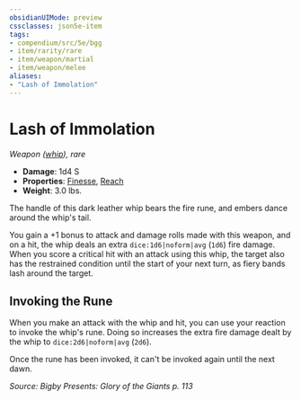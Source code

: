 ```yaml
---
obsidianUIMode: preview
cssclasses: json5e-item
tags:
- compendium/src/5e/bgg
- item/rarity/rare
- item/weapon/martial
- item/weapon/melee
aliases: 
- "Lash of Immolation"
---
```

# Lash of Immolation
*Weapon ([whip](2-Mechanics/CLI/items/whip.md)), rare*  

- **Damage**: 1d4 S
- **Properties**: [Finesse](2-Mechanics/CLI/rules/item-properties.md#Finesse), [Reach](2-Mechanics/CLI/rules/item-properties.md#Reach)
- **Weight**: 3.0 lbs.

The handle of this dark leather whip bears the fire rune, and embers dance around the whip's tail.

You gain a +1 bonus to attack and damage rolls made with this weapon, and on a hit, the whip deals an extra `dice:1d6|noform|avg` (`1d6`) fire damage. When you score a critical hit with an attack using this whip, the target also has the restrained condition until the start of your next turn, as fiery bands lash around the target.

## Invoking the Rune

When you make an attack with the whip and hit, you can use your reaction to invoke the whip's rune. Doing so increases the extra fire damage dealt by the whip to `dice:2d6|noform|avg` (`2d6`).

Once the rune has been invoked, it can't be invoked again until the next dawn.

*Source: Bigby Presents: Glory of the Giants p. 113*